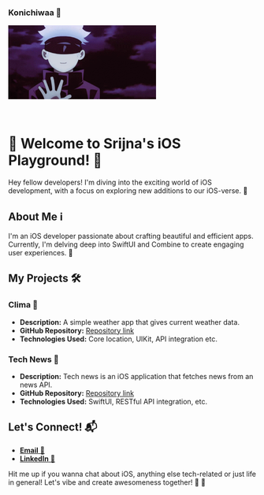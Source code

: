 ### Konichiwaa 👋

<!--
**srijnasri/srijnasri** is a ✨ _special_ ✨ repository because its `README.md` (this file) appears on your GitHub profile.

Here are some ideas to get you started:

- 🔭 I’m currently working on ...
- 🌱 I’m currently learning ...
- 👯 I’m looking to collaborate on ...
- 🤔 I’m looking for help with ...
- 💬 Ask me about ...
- 📫 How to reach me: ...
- 😄 Pronouns: ...
- ⚡ Fun fact: ...
-->
<div align="left">
<img height="150" width="300" alt="GIF" align="center" src="https://github.com/srijnasri/srijnasri/blob/main/gojo.gif">
</div>
<br>
<br>

# 🌸 Welcome to Srijna's iOS Playground! 🌸

Hey fellow developers! I'm diving into the exciting world of iOS development, with a focus on exploring new additions to our iOS-verse. 📱

## About Me ℹ️

I'm an iOS developer passionate about crafting beautiful and efficient apps. Currently, I'm delving deep into SwiftUI and Combine to create engaging user experiences. 🚀

## My Projects 🛠️

### Clima 📱
- **Description:** A simple weather app that gives current weather data.
- **GitHub Repository:** [Repository link](https://github.com/srijnasri/clima)
- **Technologies Used:** Core location, UIKit, API integration etc.

### Tech News 📲
- **Description:** Tech news is an iOS application that fetches news from an news API.
- **GitHub Repository:** [Repository link](https://github.com/srijnasri/TechNews)
- **Technologies Used:** SwiftUI, RESTful API integration, etc.

<!--
[Add more projects as necessary]

## My Contributions 🤝

I'm starting to contribute to open-source projects related to SwiftUI and Combine to enhance my skills and give back to the community:

- [Contribution 1](link) 🌱
- [Contribution 2](link) 🌐
- [Contribution 3](link) 🚀
-->
## Let's Connect! 📬

-  [**Email** 📧](srijnasriofficial@gmail.com)
-  [**LinkedIn** 🔗](https://www.linkedin.com/in/srijnasri-negi/) 

Hit me up if you wanna chat about iOS, anything else tech-related or just life in general! Let's vibe and create awesomeness together! 🙌 🙌
<!--
## License 📝

[Specify the license under which your personal repository is distributed. For example, MIT, Apache 2.0, etc.] 📄
-->
